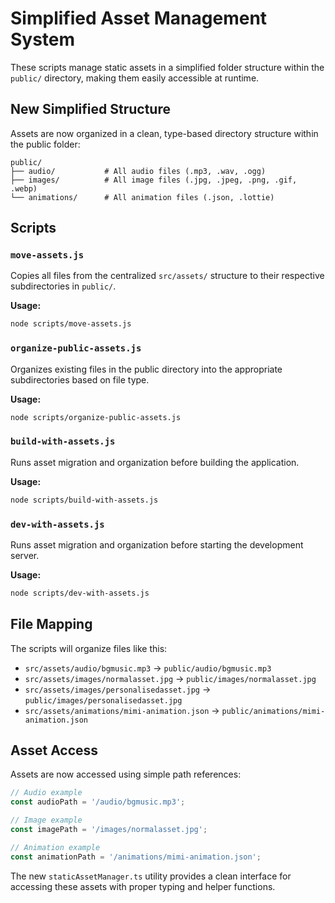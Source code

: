 
# Simplified Asset Management System

These scripts manage static assets in a simplified folder structure within the `public/` directory, making them easily accessible at runtime.

## New Simplified Structure

Assets are now organized in a clean, type-based directory structure within the public folder:

```
public/
├── audio/           # All audio files (.mp3, .wav, .ogg)
├── images/          # All image files (.jpg, .jpeg, .png, .gif, .webp)
└── animations/      # All animation files (.json, .lottie)
```

## Scripts

### `move-assets.js`
Copies all files from the centralized `src/assets/` structure to their respective subdirectories in `public/`.

**Usage:**
```bash
node scripts/move-assets.js
```

### `organize-public-assets.js`
Organizes existing files in the public directory into the appropriate subdirectories based on file type.

**Usage:**
```bash
node scripts/organize-public-assets.js
```

### `build-with-assets.js`
Runs asset migration and organization before building the application.

**Usage:**
```bash
node scripts/build-with-assets.js
```

### `dev-with-assets.js`
Runs asset migration and organization before starting the development server.

**Usage:**
```bash
node scripts/dev-with-assets.js
```

## File Mapping

The scripts will organize files like this:
- `src/assets/audio/bgmusic.mp3` → `public/audio/bgmusic.mp3`
- `src/assets/images/normalasset.jpg` → `public/images/normalasset.jpg`
- `src/assets/images/personalisedasset.jpg` → `public/images/personalisedasset.jpg`
- `src/assets/animations/mimi-animation.json` → `public/animations/mimi-animation.json`

## Asset Access

Assets are now accessed using simple path references:

```javascript
// Audio example
const audioPath = '/audio/bgmusic.mp3';

// Image example
const imagePath = '/images/normalasset.jpg';

// Animation example
const animationPath = '/animations/mimi-animation.json';
```

The new `staticAssetManager.ts` utility provides a clean interface for accessing these assets with proper typing and helper functions.
